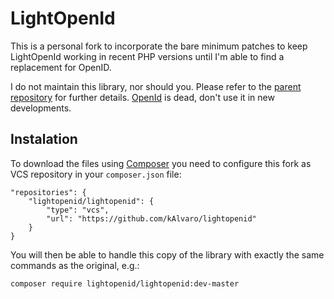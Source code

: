 # LightOpenId

This is a personal fork to incorporate the bare minimum patches to keep LightOpenId working in recent PHP versions until
I'm able to find a replacement for OpenID.

I do not maintain this library, nor should you. Please refer to the [parent
repository](https://github.com/Mewp/lightopenid) for further details. [OpenId](https://openid.net/) is dead, don't use it in new developments.

## Instalation

To download the files using [Composer](https://getcomposer.org/) you need to configure this fork as VCS repository in
your `composer.json` file:

    "repositories": {
        "lightopenid/lightopenid": {
            "type": "vcs",
            "url": "https://github.com/kAlvaro/lightopenid"
        }
    }

You will then be able to handle this copy of the library with exactly the same commands as the original, e.g.:     
    
    composer require lightopenid/lightopenid:dev-master
